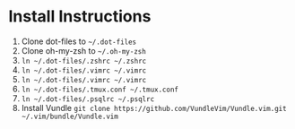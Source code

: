 # Install Instructions
1. Clone dot-files to `~/.dot-files`
2. Clone oh-my-zsh to `~/.oh-my-zsh`
3. `ln ~/.dot-files/.zshrc ~/.zshrc`
4. `ln ~/.dot-files/.vimrc ~/.vimrc`
5. `ln ~/.dot-files/.vimrc ~/.vimrc`
6. `ln ~/.dot-files/.tmux.conf ~/.tmux.conf`
7. `ln ~/.dot-files/.psqlrc ~/.psqlrc`
8. Install Vundle `git clone https://github.com/VundleVim/Vundle.vim.git ~/.vim/bundle/Vundle.vim`
